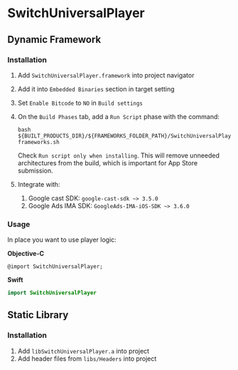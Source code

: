 # SwitchUniversalPlayer

## Dynamic Framework

### Installation

1. Add `SwitchUniversalPlayer.framework` into project navigator

2. Add it into `Embedded Binaries` section in target setting

3. Set `Enable Bitcode` to `NO` in `Build settings`

4. On the `Build Phases` tab, add a `Run Script` phase with the command:

   ```
   bash ${BUILT_PRODUCTS_DIR}/${FRAMEWORKS_FOLDER_PATH}/SwitchUniversalPlayer.framework/strip-frameworks.sh
   ```

   Check `Run script only when installing`. This will remove unneeded architectures from the build, which is important for App Store submission.

5. Integrate with:

   1. Google cast SDK: `google-cast-sdk ~> 3.5.0`
   2. Google Ads IMA SDK: `GoogleAds-IMA-iOS-SDK ~> 3.6.0`



### Usage

In place you want to use player logic:

**Objective-C**

```objc
@import SwitchUniversalPlayer;
```

**Swift**

```swift
import SwitchUniversalPlayer
```





## Static Library

### Installation

1. Add `libSwitchUniversalPlayer.a` into project
2. Add header files from `libs/Headers` into project